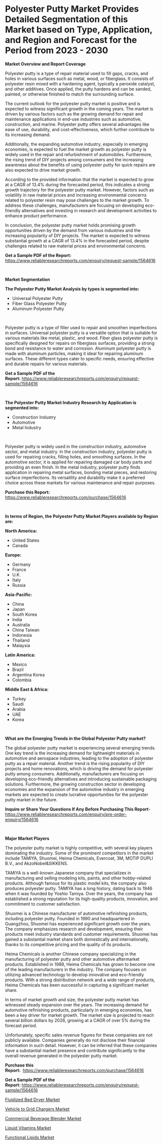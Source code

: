 <p><h1>Polyester Putty Market Provides Detailed Segmentation of this Market based on Type, Application, and Region and Forecast for the Period from 2023 - 2030</h1></p><p><strong>Market Overview and Report Coverage</strong></p>
<p><p>Polyester putty is a type of repair material used to fill gaps, cracks, and holes in various surfaces such as metal, wood, or fiberglass. It consists of polyester resin mixed with a hardening agent, typically a peroxide catalyst, and other additives. Once applied, the putty hardens and can be sanded, painted, or otherwise finished to match the surrounding surface.</p><p>The current outlook for the polyester putty market is positive and is expected to witness significant growth in the coming years. The market is driven by various factors such as the growing demand for repair and maintenance applications in end-use industries such as automotive, construction, and marine. Polyester putty offers several advantages like ease of use, durability, and cost-effectiveness, which further contribute to its increasing demand.</p><p>Additionally, the expanding automotive industry, especially in emerging economies, is expected to fuel the market growth as polyester putty is widely used in the repair and refurbishment of automobiles. Furthermore, the rising trend of DIY projects among consumers and the increasing awareness about the benefits of using polyester putty for quick repairs are also expected to drive market growth.</p><p>According to the provided information that the market is expected to grow at a CAGR of 13.4% during the forecasted period, this indicates a strong growth trajectory for the polyester putty market. However, factors such as volatility in raw material prices and increasing environmental concerns related to polyester resin may pose challenges to the market growth. To address these challenges, manufacturers are focusing on developing eco-friendly alternatives and investing in research and development activities to enhance product performance.</p><p>In conclusion, the polyester putty market holds promising growth opportunities driven by the demand from various industries and the increasing popularity of DIY projects. The market is expected to witness substantial growth at a CAGR of 13.4% in the forecasted period, despite challenges related to raw material prices and environmental concerns.</p></p>
<p><strong>Get a Sample PDF of the Report:</strong> <a href="https://www.reliableresearchreports.com/enquiry/request-sample/1564616">https://www.reliableresearchreports.com/enquiry/request-sample/1564616</a></p>
<p>&nbsp;</p>
<p><strong>Market Segmentation</strong></p>
<p><strong>The Polyester Putty Market Analysis by types is segmented into:</strong></p>
<p><ul><li>Universal Polyester Putty</li><li>Fiber Glass Polyester Putty</li><li>Aluminum Polyester Putty</li></ul></p>
<p>&nbsp;</p>
<p><p>Polyester putty is a type of filler used to repair and smoothen imperfections in surfaces. Universal polyester putty is a versatile option that is suitable for various materials like metal, plastic, and wood. Fiber glass polyester putty is specifically designed for repairs on fiberglass surfaces, providing a strong bond and resistance to water and corrosion. Aluminum polyester putty is made with aluminum particles, making it ideal for repairing aluminum surfaces. These different types cater to specific needs, ensuring effective and durable repairs for various materials.</p></p>
<p><strong>Get a Sample PDF of the Report:</strong>&nbsp;<a href="https://www.reliableresearchreports.com/enquiry/request-sample/1564616">https://www.reliableresearchreports.com/enquiry/request-sample/1564616</a></p>
<p>&nbsp;</p>
<p><strong>The Polyester Putty Market Industry Research by Application is segmented into:</strong></p>
<p><ul><li>Construction Industry</li><li>Automotive</li><li>Metal Industry</li></ul></p>
<p>&nbsp;</p>
<p><p>Polyester putty is widely used in the construction industry, automotive sector, and metal industry. In the construction industry, polyester putty is used for repairing cracks, filling holes, and smoothing surfaces. In the automotive sector, it is applied for repairing damaged car body parts and providing an even finish. In the metal industry, polyester putty finds application in repairing metal surfaces, bonding metal pieces, and restoring surface imperfections. Its versatility and durability make it a preferred choice across these markets for various maintenance and repair purposes.</p></p>
<p><strong>Purchase this Report:</strong>&nbsp; <a href="https://www.reliableresearchreports.com/purchase/1564616">https://www.reliableresearchreports.com/purchase/1564616</a></p>
<p>&nbsp;</p>
<p><strong>In terms of Region, the Polyester Putty Market Players available by Region are:</strong></p>
<p>
    <p> <strong> North America: </strong>
        <ul>
            <li>United States</li>
            <li>Canada</li>
        </ul>
        </p> 
    <p> <strong> Europe: </strong>
        <ul>
            <li>Germany</li>
            <li>France</li>
            <li>U.K.</li>
            <li>Italy</li>
            <li>Russia</li>
        </ul>
        </p> 
    <p> <strong> Asia-Pacific: </strong>
        <ul>
            <li>China</li>
            <li>Japan</li>
            <li>South Korea</li>
            <li>India</li>
            <li>Australia</li>
            <li>China Taiwan</li>
            <li>Indonesia</li>
            <li>Thailand</li>
            <li>Malaysia</li>
        </ul>
        </p> 
    <p> <strong> Latin America: </strong>
        <ul>
            <li>Mexico</li>
            <li>Brazil</li>
            <li>Argentina Korea</li>
            <li>Colombia</li>
        </ul>
        </p> 
    <p> <strong> Middle East & Africa: </strong>
        <ul>
            <li>Turkey</li>
            <li>Saudi</li>
            <li>Arabia</li>
            <li>UAE</li>
            <li>Korea</li>
        </ul>
    </p>
    </p>
<p>&nbsp;</p>
<p><strong>What are the Emerging Trends in the Global Polyester Putty market?</strong></p>
<p><p>The global polyester putty market is experiencing several emerging trends. One key trend is the increasing demand for lightweight materials in automotive and aerospace industries, leading to the adoption of polyester putty as a repair material. Another trend is the rising popularity of DIY projects and home renovations, which is driving the demand for polyester putty among consumers. Additionally, manufacturers are focusing on developing eco-friendly alternatives and introducing sustainable packaging solutions. Furthermore, the growing construction sector in developing economies and the expansion of the automotive industry in emerging markets are expected to create lucrative opportunities for the polyester putty market in the future.</p></p>
<p><strong>Inquire or Share Your Questions If Any Before Purchasing This Report</strong>- <a href="https://www.reliableresearchreports.com/enquiry/pre-order-enquiry/1564616">https://www.reliableresearchreports.com/enquiry/pre-order-enquiry/1564616</a></p>
<p>&nbsp;</p>
<p><strong>Major Market Players</strong></p>
<p><p>The polyester putty market is highly competitive, with several key players dominating the industry. Some of the prominent competitors in the market include TAMIYA, Shuomei, Heima Chemicals, Evercoat, 3M, MOTIP DUPLI B.V., and AkzoNobel&SIKKENS.</p><p>TAMIYA is a well-known Japanese company that specializes in manufacturing and selling modeling kits, paints, and other hobby-related products. Although famous for its plastic model kits, the company also produces polyester putty. TAMIYA has a long history, dating back to 1946 when it was founded by Yoshio Tamiya. Over the years, the company has established a strong reputation for its high-quality products, innovation, and commitment to customer satisfaction.</p><p>Shuomei is a Chinese manufacturer of automotive refinishing products, including polyester putty. Founded in 1990 and headquartered in Guangzhou, Shuomei has experienced significant growth over the years. The company emphasizes research and development, ensuring their products meet industry standards and customer requirements. Shuomei has gained a substantial market share both domestically and internationally, thanks to its competitive pricing and the quality of its products.</p><p>Heima Chemicals is another Chinese company specializing in the manufacturing of polyester putty and other automotive aftermarket products. Established in 1988, Heima Chemicals has grown to become one of the leading manufacturers in the industry. The company focuses on utilizing advanced technology to develop innovative and eco-friendly products. With a strong distribution network and a wide range of products, Heima Chemicals has been successful in capturing a significant market share.</p><p>In terms of market growth and size, the polyester putty market has witnessed steady expansion over the years. The increasing demand for automotive refinishing products, particularly in emerging economies, has been a key driver for market growth. The market size is projected to reach several billion dollars by 2026, growing at a CAGR of over 5% during the forecast period.</p><p>Unfortunately, specific sales revenue figures for these companies are not publicly available. Companies generally do not disclose their financial information in such detail. However, it can be inferred that these companies have a substantial market presence and contribute significantly to the overall revenue generated in the polyester putty market.</p></p>
<p><strong>Purchase this Report:</strong>&nbsp;&nbsp;<a href="https://www.reliableresearchreports.com/purchase/1564616">https://www.reliableresearchreports.com/purchase/1564616</a></p>
<p></p>
<p><strong>Get a Sample PDF of the Report:</strong>&nbsp;<a href="https://www.reliableresearchreports.com/enquiry/request-sample/1564616">https://www.reliableresearchreports.com/enquiry/request-sample/1564616</a></p>
<p><p><a href="https://medium.com/@snehareportprime/fluidized-bed-dryer-market-analysis-and-sze-forecasted-for-period-from-2023-to-2030-3fb82346eea1">Fluidized Bed Dryer Market</a></p><p><a href="https://medium.com/@rahulv.reportprime/vehicle-to-grid-chargers-market-insight-market-trends-growth-forecasted-from-2023-to-2030-c1ede085bece">Vehicle to Grid Chargers Market</a></p><p><a href="https://medium.com/@akshatreportprime/analyzing-commercial-beverage-blender-market-global-industry-perspective-and-forecast-2023-to-64c0a2981ed4">Commercial Beverage Blender Market</a></p><p><a href="https://github.com/lbird53714/Market-Research-Report-List-1/blob/main/liquid-vitamins-market.md">Liquid Vitamins Market</a></p><p><a href="https://github.com/mabutironaldo/Market-Research-Report-List-1/blob/main/functional-lipids-market.md">Functional Lipids Market</a></p></p>